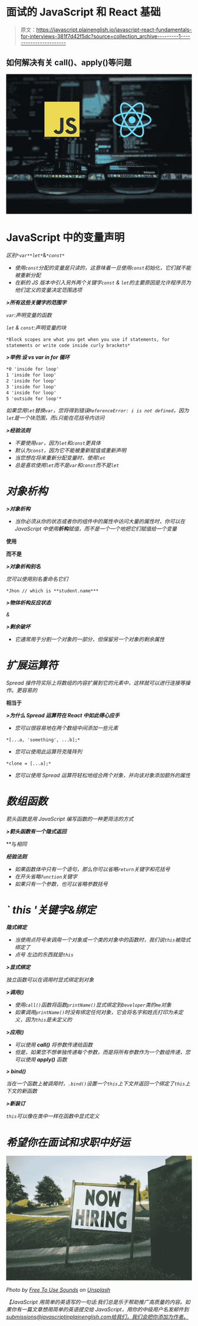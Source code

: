 # 面试的 JavaScript 和 React 基础

> 原文：<https://javascript.plainenglish.io/javascript-react-fundamentals-for-interviews-381f7d42f5dc?source=collection_archive---------1----------------------->

## 如何解决有关 call()、apply()等问题

![](img/4eb1f11442681c152c80415d00163726.png)

# JavaScript 中的变量声明

*区别*`*var*`*`*let*`*&*`*const*`*

*   *使用`const`分配的变量是只读的，这意味着一旦使用`const`初始化，它们就不能被重新分配*
*   *在新的 JS 版本中引入另外两个关键字`const` & `let`的主要原因是允许程序员为他们定义的变量决定范围选项*

***>所有这些关键字的范围字***

*`var`:声明变量的函数*

*`let` & `const`:声明变量的块*

```
*Block scopes are what you get when you use if statements, for statements or write code inside curly brackets*
```

***>举例:设 vs var in for 循环***

```
*0 'inside for loop'
1 'inside for loop'
2 'inside for loop'
3 'inside for loop'
4 'inside for loop'
5 'outside for loop'*
```

*如果您用`let`替换`var`，您将得到错误`ReferenceError: i is not defined`，因为`let`是一个块范围，而`i`只能在花括号内访问*

***>经验法则***

*   *不要使用`var`，因为`let`和`const`更具体*
*   *默认为`const`，因为它不能被重新赋值或重新声明*
*   *当您想在将来重新分配变量时，使用`let`*
*   *总是喜欢使用`let`而不是`var`和`const`而不是`let`*

# *对象析构*

***>对象析构***

*   *当你必须从你的状态或者你的组件中的属性中访问大量的属性时，你可以在 JavaScript 中使用**析构**赋值，而不是一个一个地把它们赋值给一个变量*

**使用**

**而不是**

***>对象析构别名***

*您可以使用别名重命名它们*

```
*Jhon // which is **student.name***
```

***>物体析构反应状态***

*&*

***>剩余破坏***

*   *它通常用于分割一个对象的一部分，但保留另一个对象的剩余属性*

# *扩展运算符*

*Spread 操作符实际上将数组的内容扩展到它的元素中，这样就可以进行连接等操作。更容易的*

**相当于**

***>为什么 Spread 运算符在 React 中如此得心应手***

*   *您可以很容易地在两个数组中间添加一些元素*

```
*[...a, 'something', ...b];*
```

*   *您可以使用此运算符克隆阵列*

```
*clone = [...a];*
```

*   *您可以使用 Spread 运算符轻松地组合两个对象，并向该对象添加额外的属性*

# *数组函数*

*箭头函数是用 JavaScript 编写函数的一种更简洁的方式*

***>箭头函数有一个隐式返回***

**与*相同*

***经验法则***

*   *如果函数体中只有一个语句，那么你可以省略`return`关键字和花括号*
*   *在开头省略`function`关键字*
*   *如果只有一个参数，也可以省略参数括号*

# *` this '关键字&绑定*

***隐式绑定***

*   *当使用点符号来调用一个对象或一个类的对象中的函数时，我们说`this`被隐式绑定了*
*   *点号 左边的东西就是`this`*

***>显式绑定***

*独立函数可以在调用时显式绑定到对象*

***>调用()***

*   *使用`call()`函数将函数`printName()`显式绑定到`Developer`类的`me`对象*
*   *如果调用`printName()`时没有绑定任何对象，它会将名字和姓氏打印为未定义，因为`this`是未定义的*

***>应用()***

*   *可以使用 **call()** 将参数传递给函数*
*   *但是，如果您不想单独传递每个参数，而是将所有参数作为一个数组传递，您可以使用 **apply()** 函数*

***> bind()***

*当在一个函数上被调用时，`.bind()`设置一个`this`上下文并返回一个绑定了`this`上下文的新函数*

***>新装订***

*`this`可以像在类中一样在函数中显式定义*

# *希望你在面试和求职中好运*

*![](img/d3093507596fff16eb71bdf2f3226ca8.png)*

*Photo by [Free To Use Sounds](https://unsplash.com/@freetousesoundscom?utm_source=medium&utm_medium=referral) on [Unsplash](https://unsplash.com?utm_source=medium&utm_medium=referral)*

*【JavaScript 用简单的英语写的一句话:我们总是乐于帮助推广高质量的内容。如果你有一篇文章想用简单的英语提交给 JavaScript，用你的中级用户名发邮件到 submissions@javascriptinplainenglish.com[给我们，我们会把你添加为作者。](mailto:submissions@javascriptinplainenglish.com)*
